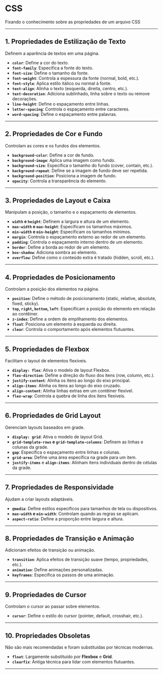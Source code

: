 # CSS

Fixando o conhecimento sobre as propriedades de um arquivo CSS

---

## **1. Propriedades de Estilização de Texto**

Definem a aparência de textos em uma página.

- **`color`**: Define a cor do texto.
- **`font-family`**: Especifica a fonte do texto.
- **`font-size`**: Define o tamanho da fonte.
- **`font-weight`**: Controla a espessura da fonte (normal, bold, etc.).
- **`font-style`**: Aplica estilo itálico ou normal à fonte.
- **`text-align`**: Alinha o texto (esquerda, direita, centro, etc.).
- **`text-decoration`**: Adiciona sublinhado, linha sobre o texto ou remove decorações.
- **`line-height`**: Define o espaçamento entre linhas.
- **`letter-spacing`**: Controla o espaçamento entre caracteres.
- **`word-spacing`**: Define o espaçamento entre palavras.

---

## **2. Propriedades de Cor e Fundo**

Controlam as cores e os fundos dos elementos.

- **`background-color`**: Define a cor de fundo.
- **`background-image`**: Aplica uma imagem como fundo.
- **`background-size`**: Especifica o tamanho do fundo (cover, contain, etc.).
- **`background-repeat`**: Define se a imagem de fundo deve ser repetida.
- **`background-position`**: Posiciona a imagem de fundo.
- **`opacity`**: Controla a transparência do elemento.

---

## **3. Propriedades de Layout e Caixa**

Manipulam a posição, o tamanho e o espaçamento de elementos.

- **`width` e `height`**: Definem a largura e altura de um elemento.
- **`max-width` e `max-height`**: Especificam os tamanhos máximos.
- **`min-width` e `min-height`**: Especificam os tamanhos mínimos.
- **`margin`**: Controla o espaçamento externo ao redor de um elemento.
- **`padding`**: Controla o espaçamento interno dentro de um elemento.
- **`border`**: Define a borda ao redor de um elemento.
- **`box-shadow`**: Adiciona sombra ao elemento.
- **`overflow`**: Define como o conteúdo extra é tratado (hidden, scroll, etc.).

---

## **4. Propriedades de Posicionamento**

Controlam a posição dos elementos na página.

- **`position`**: Define o método de posicionamento (static, relative, absolute, fixed, sticky).
- **`top`, `right`, `bottom`, `left`**: Especificam a posição do elemento em relação ao contêiner.
- **`z-index`**: Define a ordem de empilhamento dos elementos.
- **`float`**: Posiciona um elemento à esquerda ou direita.
- **`clear`**: Controla o comportamento após elementos flutuantes.

---

## **5. Propriedades de Flexbox**

Facilitam o layout de elementos flexíveis.

- **`display: flex`**: Ativa o modelo de layout Flexbox.
- **`flex-direction`**: Define a direção do fluxo dos itens (row, column, etc.).
- **`justify-content`**: Alinha os itens ao longo do eixo principal.
- **`align-items`**: Alinha os itens ao longo do eixo cruzado.
- **`align-content`**: Alinha linhas extras em um contêiner flexível.
- **`flex-wrap`**: Controla a quebra de linha dos itens flexíveis.

---

## **6. Propriedades de Grid Layout**

Gerenciam layouts baseados em grade.

- **`display: grid`**: Ativa o modelo de layout Grid.
- **`grid-template-rows` e `grid-template-columns`**: Definem as linhas e colunas da grade.
- **`gap`**: Especifica o espaçamento entre linhas e colunas.
- **`grid-area`**: Define uma área específica na grade para um item.
- **`justify-items`** e **`align-items`**: Alinham itens individuais dentro de células da grade.

---

## **7. Propriedades de Responsividade**

Ajudam a criar layouts adaptáveis.

- **`@media`**: Define estilos específicos para tamanhos de tela ou dispositivos.
- **`max-width` e `min-width`**: Controlam quando as regras se aplicam.
- **`aspect-ratio`**: Define a proporção entre largura e altura.

---

## **8. Propriedades de Transição e Animação**

Adicionam efeitos de transição ou animação.

- **`transition`**: Aplica efeitos de transição suave (tempo, propriedades, etc.).
- **`animation`**: Define animações personalizadas.
- **`keyframes`**: Especifica os passos de uma animação.

---

## **9. Propriedades de Cursor**

Controlam o cursor ao passar sobre elementos.

- **`cursor`**: Define o estilo do cursor (pointer, default, crosshair, etc.).

---

## **10. Propriedades Obsoletas**

Não são mais recomendadas e foram substituídas por técnicas modernas.

- **`float`**: Largamente substituído por **Flexbox** e **Grid**.
- **`clearfix`**: Antiga técnica para lidar com elementos flutuantes.

---
